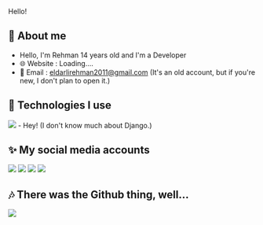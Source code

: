 Hello!
## 🤙 About me 
 - Hello, I'm Rehman 14 years old and I'm a Developer
 - 🌐 Website : Loading....
 - 📧 Email : eldarlirehman2011@gmail.com (It's an old account, but if you're new, I don't plan to open it.)

 ## 🍷 Technologies I use
 <img src="https://skillicons.dev/icons?i=ts,js,html,css,bootstrap,tailwind,nodejs,express,svelte,mongodb,react,nextjs,nuxtjs,vue,figma,ps,python,django,vscode,atom&theme=dark" />
</div>
 -  Hey! (I don't know much about Django.)
 
## ✨ My social media accounts
<div>
  <a href="https://www.linkedin.com/in/planet-development-b136b2257/"><img src="https://skillicons.dev/icons?i=linkedin&theme=dark" /></a>
 <a href="https://instagram.com/rehman_eldarli"><img src="https://skillicons.dev/icons?i=instagram&theme=dark" /></a>
    <a href="https://discord.com/users/885784425114243072"><img src="https://skillicons.dev/icons?i=discord&theme=dark" /></a>
      <a href="https://github.com/Rhm0n"><img src="https://skillicons.dev/icons?i=github&theme=dark" /></a>

</div>

## 🎶 There was the Github thing, well...
<img src="https://github-profile-trophy.vercel.app/?username=Rhm0n&theme=darkhub&no-frame=true&margin-w=15&margin-h=15" />

